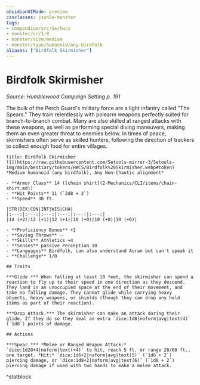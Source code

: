```yaml
---
obsidianUIMode: preview
cssclasses: json5e-monster
tags:
- compendium/src/5e/hwcs
- monster/cr/1-8
- monster/size/medium
- monster/type/humanoid/any-birdfolk
aliases: ["Birdfolk Skirmisher"]
---
```

# Birdfolk Skirmisher
*Source: Humblewood Campaign Setting p. 191*  

The bulk of the Perch Guard's military force are a light infantry called "The Spears." They train relentlessly with polearm weapons perfectly suited for branch-to-branch combat. Many are also skilled at ranged attacks with these weapons, as well as performing special diving maneuvers, making them an even greater threat to enemies below. In times of peace, skirmishers often serve as skilled hunters, following the direction of trackers to collect enough food for entire villages.

```ad-statblock
title: Birdfolk Skirmisher
![](https://raw.githubusercontent.com/5etools-mirror-3/5etools-img/main/bestiary/tokens/HWCS/Birdfolk%20Skirmisher.webp#token)
*Medium humanoid (any birdfolk), Any Non-Chaotic alignment*

- **Armor Class** 14 ([chain shirt](2-Mechanics/CLI/items/chain-shirt.md))
- **Hit Points** 11 (`2d8 + 2`)
- **Speed** 30 ft.

|STR|DEX|CON|INT|WIS|CHA|
|:---:|:---:|:---:|:---:|:---:|:---:|
|14 (+2)|12 (+1)|12 (+1)|10 (+0)|10 (+0)|10 (+0)|

- **Proficiency Bonus** +2
- **Saving Throws** ⏤
- **Skills** Athletics +4
- **Senses** passive Perception 10
- **Languages** Birdfolk, can also understand Auran but can't speak it
- **Challenge** 1/8

## Traits

***Glide.*** When falling at least 10 feet, the skirmisher can spend a reaction to fly up to their speed in one direction as they descend. They land in an unoccupied space at the end of their movement, and take no falling damage. They cannot glide while carrying heavy objects, heavy weapons, or shields (though they can drop any held items as part of their reaction).

***Drop Attack.*** The skirmisher can make an attack during their glide. If they do so they deal an extra `dice:1d8|noform|avg|text(4)` (`1d8`) points of damage.

## Actions

***Spear.*** *Melee or Ranged Weapon Attack:* `dice:1d20+4|noform|text(+4)` to hit, reach 5 ft. or range 20/60 ft., one target. *Hit:* `dice:1d6+2|noform|avg|text(5)` (`1d6 + 2`) piercing damage, or `dice:1d8+2|noform|avg|text(6)` (`1d8 + 2`) piercing damage if used with two hands to make a melee attack.
```
^statblock